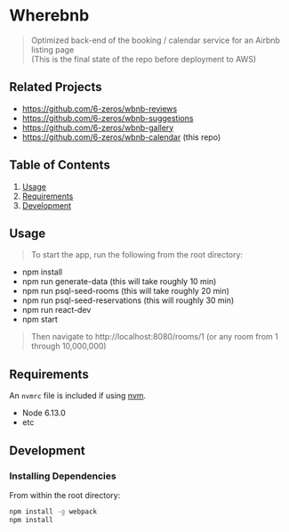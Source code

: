 # Wherebnb

> Optimized back-end of the booking / calendar service for an Airbnb listing page\
> (This is the final state of the repo before deployment to AWS)

## Related Projects

  - https://github.com/6-zeros/wbnb-reviews
  - https://github.com/6-zeros/wbnb-suggestions
  - https://github.com/6-zeros/wbnb-gallery
  - https://github.com/6-zeros/wbnb-calendar (this repo)

## Table of Contents

1. [Usage](#Usage)
1. [Requirements](#requirements)
1. [Development](#development)

## Usage

> To start the app, run the following from the root directory:

- npm install
- npm run generate-data (this will take roughly 10 min)
- npm run psql-seed-rooms (this will take roughly 20 min)
- npm run psql-seed-reservations (this will roughly 30 min)
- npm run react-dev
- npm start

> Then navigate to http://localhost:8080/rooms/1 (or any room from 1 through 10,000,000)

## Requirements

An `nvmrc` file is included if using [nvm](https://github.com/creationix/nvm).

- Node 6.13.0
- etc

## Development

### Installing Dependencies

From within the root directory:

```sh
npm install -g webpack
npm install
```

